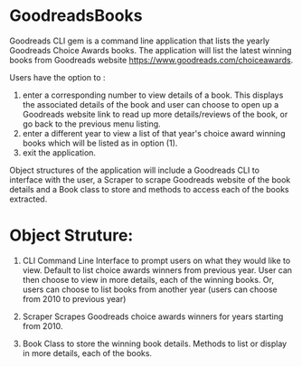 # GoodreadsBooks

Goodreads CLI gem is a command line application that lists the yearly Goodreads Choice Awards books. The application will list the latest winning books from Goodreads website https://www.goodreads.com/choiceawards.

Users have the option to :
1) enter a corresponding number to view details of a book. This displays the associated details of the book and user can choose to open up a Goodreads website link to read up more details/reviews of the book, or go back to the previous menu listing.
2) enter a different year to view a list of that year's choice award winning books which will be listed as in option (1).
3) exit the application.

Object structures of the application will include a Goodreads CLI to interface with the user, a Scraper to scrape Goodreads website of the book details and a Book class to store and methods to access each of the books extracted.

# Object Struture: 

1) CLI
  Command Line Interface to prompt users on what they would like to view. Default to list choice awards winners from previous year. User can then choose to view in more details, each of the winning books. Or, users can choose to list books from another year (users can choose from 2010 to previous year)

2) Scraper
  Scrapes Goodreads choice awards winners for years starting from 2010.

3) Book
  Class to store the winning book details. Methods to list or display in more details, each of the books.
